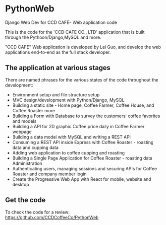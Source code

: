 # PythonWeb
Django Web Dev for CCD CAFE- Web application code

This is the code for the 'CCD CAFE CO., LTD' application that is built through the Pythoon/Django,MySQL and more.

"CCD CAFE" Web application is developed by Lei Guo, and develop the web applications end-to-end as the full stack developer.

## The application at various stages

There are named phrases for the various states of the code throughout the development:

* Environment setup and file structure setup
* MVC design/development with Python/Django, MySQL
* Building a static site - Home page, Coffee Farmer, Coffee House, and Coffee Roaster more
* Building a Form with Database to survey the customers' coffee favorites and models
* Building a API for 2D graphic Coffee price daily in Coffee Farmer webpage
* Building a data model with MySQL and writing a REST API
* Consuming a REST API inside Express with Coffee Roaster - roasting data and cupping data
* Adding web application to coffee cupping and roasting
* Building a Single Page Application for Coffee Roaster - roasting data Administration
* Authenticating users, managing sessions and securing APIs for Coffee Roaster and company member login
* Create the Progressive Web App with React for mobile, website and desktop

## Get the code

To check the code for a review:
https://github.com/CCDCoffeeCo/PythonWeb

